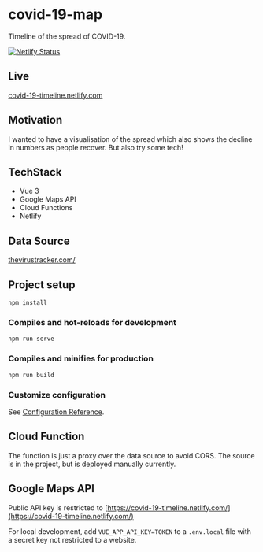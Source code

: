 # covid-19-map
Timeline of the spread of COVID-19. 

[![Netlify Status](https://api.netlify.com/api/v1/badges/4f953111-6417-46fb-b8db-86edef562abf/deploy-status)](https://app.netlify.com/sites/covid-19-timeline/deploys)

## Live
[covid-19-timeline.netlify.com](https://covid-19-timeline.netlify.com/)

## Motivation
I wanted to have a visualisation of the spread which also shows the decline in numbers as people recover. But also try some tech!

## TechStack
* Vue 3
* Google Maps API
* Cloud Functions
* Netlify

## Data Source
[thevirustracker.com/](https://thevirustracker.com/)

## Project setup
```
npm install
```

### Compiles and hot-reloads for development
```
npm run serve
```

### Compiles and minifies for production
```
npm run build
```

### Customize configuration
See [Configuration Reference](https://cli.vuejs.org/config/).

## Cloud Function
The function is just a proxy over the data source to avoid CORS. The source is in the project, but is deployed manually currently.

## Google Maps API
Public API key is restricted to [https://covid-19-timeline.netlify.com/](https://covid-19-timeline.netlify.com/)

For local development, add `VUE_APP_API_KEY=TOKEN` to a `.env.local` file with a secret key not restricted to a website.
